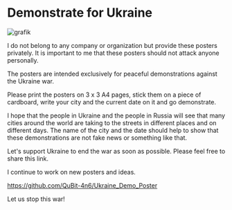 # Demonstrate for Ukraine

![grafik](https://user-images.githubusercontent.com/58906368/155966603-37e0141a-ccff-4953-857a-3cb97e1e1910.png)


I do not belong to any company or organization but provide these posters privately. It is important to me that these posters should not attack anyone personally.

The posters are intended exclusively for peaceful demonstrations against the Ukraine war.

Please print the posters on 3 x 3 A4 pages, stick them on a piece of cardboard, write your city and the current date on it and go demonstrate.

I hope that the people in Ukraine and the people in Russia will see that many cities around the world are taking to the streets in different places and on different days. The name of the city and the date should help to show that these demonstrations are not fake news or something like that.

Let's support Ukraine to end the war as soon as possible.
Please feel free to share this link.

I continue to work on new posters and ideas.

https://github.com/QuBit-4n6/Ukraine_Demo_Poster

Let us stop this war!

